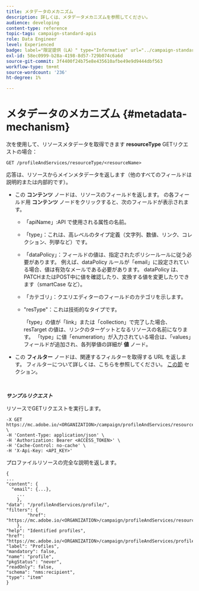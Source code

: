 ```yaml
---
title: メタデータのメカニズム
description: 詳しくは、メタデータメカニズムを参照してください。
audience: developing
content-type: reference
topic-tags: campaign-standard-apis
role: Data Engineer
level: Experienced
badge: label="限定提供（LA）" type="Informative" url="../campaign-standard-migration-home.md" tooltip="Campaign Standard移行済みユーザーに制限"
exl-id: 58ec0999-b28a-4198-8d57-729b074c6a6d
source-git-commit: 3f4400f24b75e8e435610afbe49e9d9444dbf563
workflow-type: tm+mt
source-wordcount: '236'
ht-degree: 1%

---
```


# メタデータのメカニズム {#metadata-mechanism}

次を使用して、リソースメタデータを取得できます **resourceType** GETリクエストの場合：

`GET /profileAndServices/resourceType/<resourceName>`

応答は、リソースからメインメタデータを返します（他のすべてのフィールドは説明的または内部的です）。

* この **コンテンツ** ノードは、リソースのフィールドを返します。 の各フィールド用 **コンテンツ** ノードをクリックすると、次のフィールドが表示されます。

   * 「apiName」:API で使用される属性の名前。
   * 「type」：これは、高レベルのタイプ定義（文字列、数値、リンク、コレクション、列挙など）です。
   * 「dataPolicy」：フィールドの値は、指定されたポリシールールに従う必要があります。 例えば、dataPolicy ルールが「email」に設定されている場合、値は有効なメールである必要があります。 dataPolicy は、PATCHまたはPOST中に値を確認したり、変換する値を変更したりできます（smartCase など）。
   * 「カテゴリ」：クエリエディターのフィールドのカテゴリを示します。
   * &quot;resType&quot;：これは技術的なタイプです。

     「type」の値が「link」または「collection」で完了した場合、resTarget の値は、リンクのターゲットとなるリソースの名前になります。
「type」に値「enumeration」が入力されている場合は、「values」フィールドが追加され、各列挙値の詳細が **値** ノード。

* この **フィルター** ノードは、関連するフィルターを取得する URL を返します。 フィルターについて詳しくは、こちらを参照してください。 [この節](filtering.md) セクション。

<!-- créer une section au même niveau sur les liens -->
<!-- dans l'exemple: birthdate, email +  mettre 2 liens : un de type 1-1 , 1-N
si on prend l'exemple de l'org unit, on aura un bon exemple lien -->
<!-- plus reparler du node Data -->

<br/>

***サンプルリクエスト***

リソースでGETリクエストを実行します。

```
-X GET https://mc.adobe.io/<ORGANIZATION>/campaign/profileAndServices/resourceType/profile \
-H 'Content-Type: application/json' \
-H 'Authorization: Bearer <ACCESS_TOKEN>' \
-H 'Cache-Control: no-cache' \
-H 'X-Api-Key: <API_KEY>'
```

プロファイルリソースの完全な説明を返します。

```
{
...
"content": {
  "email": {...},
    ...
    },
"data": "/profileAndServices/profile/",
"filters": {
        "href": "https://mc.adobe.io/<ORGANIZATION>/campaign/profileAndServices/resourceType/<PKEY>"
    },
"help": "Identified profiles",
"href": "https://mc.adobe.io/<ORGANIZATION>/campaign/profileAndServices/profile/metadata",
"label": "Profiles",
"mandatory": false,
"name": "profile",
"pkgStatus": "never",
"readOnly": false,
"schema": "nms:recipient",
"type": "item"
}
```
